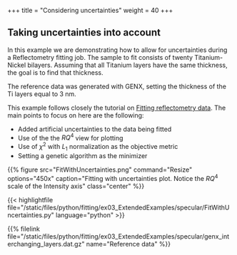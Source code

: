 +++
title = "Considering uncertainties"
weight = 40
+++

## Taking uncertainties into account


In this example we are demonstrating how to allow for uncertainties during a Reflectometry fitting job. The sample to fit consists of twenty Titanium-Nickel bilayers. Assuming that all Titanium layers have the same thickness, the goal is to find that thickness.

The reference data was generated with GENX, setting the thickness of the Ti layers equal to 3 nm.

This example follows closely the tutorial on [Fitting reflectometry data](/documentation/tutorial-examples/fitting/extended/fit-specular-data/). The main points to focus on here are the following: 

 - Added artificial uncertainties to the data being fitted
 - Use of the the $RQ^4$ view for plotting
 - Use of $\chi^2$ with $L_1$ normalization as the objective metric
 - Setting a genetic algorithm as the minimizer


{{% figure src="FitWithUncertainties.png" command="Resize" options="450x" caption="Fitting with uncertainties plot. Notice the $RQ^4$ scale of the Intensity axis" class="center" %}}

{{< highlightfile file="/static/files/python/fitting/ex03_ExtendedExamples/specular/FitWithUncertainties.py" language="python" >}}

{{% filelink file="/static/files/python/fitting/ex03_ExtendedExamples/specular/genx_interchanging_layers.dat.gz" name="Reference data" %}}


